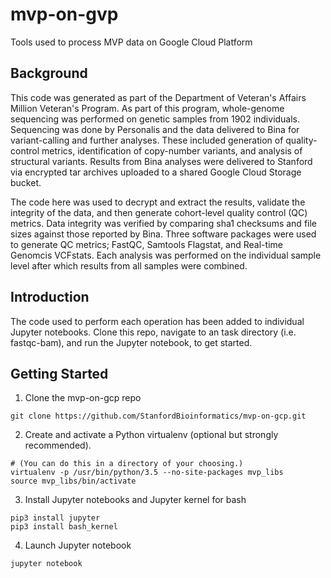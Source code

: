 # mvp-on-gvp
Tools used to process MVP data on Google Cloud Platform

## Background
This code was generated as part of the Department of Veteran's Affairs Million Veteran's Program. As part of this program, whole-genome sequencing was performed on genetic samples from 1902 individuals. Sequencing was done by Personalis and the data delivered to Bina for variant-calling and further analyses. These included generation of quality-control metrics, identification of copy-number variants, and analysis of structural variants. Results from Bina analyses were delivered to Stanford via encrypted tar archives uploaded to a shared Google Cloud Storage bucket.

The code here was used to decrypt and extract the results, validate the integrity of the data, and then generate cohort-level quality control (QC) metrics. Data integrity was verified by comparing sha1 checksums and file sizes against those reported by Bina. Three software packages were used to generate QC metrics; FastQC, Samtools Flagstat, and Real-time Genomcis VCFstats. Each analysis was performed on the individual sample level after which results from all samples were combined. 

## Introduction
The code used to perform each operation has been added to individual Jupyter notebooks. Clone this repo, navigate to an task directory (i.e. fastqc-bam), and run the Jupyter notebook, to get started.

## Getting Started
1. Clone the mvp-on-gcp repo
```
git clone https://github.com/StanfordBioinformatics/mvp-on-gcp.git
```

2. Create and activate a Python virtualenv (optional but strongly recommended).
```
# (You can do this in a directory of your choosing.)
virtualenv -p /usr/bin/python/3.5 --no-site-packages mvp_libs
source mvp_libs/bin/activate
```
3. Install Jupyter notebooks and Jupyter kernel for bash
```
pip3 install jupyter
pip3 install bash_kernel
```

4. Launch Jupyter notebook
```
jupyter notebook
```
